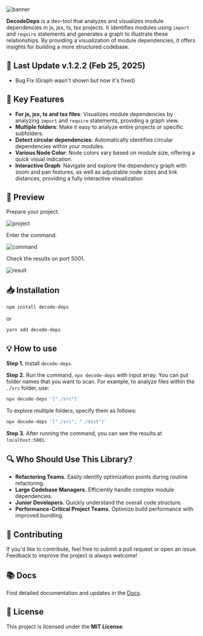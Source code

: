![banner](https://img1.daumcdn.net/thumb/R1280x0/?scode=mtistory2&fname=https%3A%2F%2Fblog.kakaocdn.net%2Fdn%2FbnHLsQ%2FbtsKyo3HE7O%2FX0GKHoOT4yuMqMFLRsQAC1%2Fimg.png)

**DecodeDeps** is a dev-tool that analyzes and visualizes module dependencies in js, jsx, ts, tsx projects. It identifies modules using `import` and `require` statements and generates a graph to illustrate these relationships. By providing a visualization of module dependencies, it offers insights for building a more structured codebase.

## 🚀 Last Update v.1.2.2 (Feb 25, 2025)

- Bug Fix (Graph wasn't shown but now it's fixed)

## 🌟 Key Features

- **For js, jsx, ts and tsx files**: Visualizes module dependencies by analyzing `import` and `require` statements, providing a graph view.
- **Multiple folders**: Make it easy to analyze entire projects or specific subfolders.
- **Detect circular dependencies**: Automatically identifies circular dependencies within your modules.
- **Various Node Color**: Node colors vary based on module size, offering a quick visual indication.
- **Interactive Graph**: Navigate and explore the dependency graph with zoom and pan features, as well as adjustable node sizes and link distances, providing a fully interactive visualization

## 👀 Preview

Prepare your project.

![project](https://img1.daumcdn.net/thumb/R1280x0/?scode=mtistory2&fname=https%3A%2F%2Fblog.kakaocdn.net%2Fdn%2FmPiRZ%2FbtsKHsR7bWb%2FkQuP3vEWbYG0UrMIdTxKG1%2Fimg.png "project")

Enter the command.

![command](https://blog.kakaocdn.net/dn/kOvD5/btsKw0tGTDb/wMqKSgaUXKEWht5YlCNkLK/img.gif "command")

Check the results on port 5001.

![result](https://img1.daumcdn.net/thumb/R1280x0/?scode=mtistory2&fname=https%3A%2F%2Fblog.kakaocdn.net%2Fdn%2FcYzM1S%2FbtsKHNaym4D%2Fil4Q7ouMj3tjScoCVg6N20%2Fimg.png "result")

## 📥 Installation

```bash
npm install decode-deps
```

or

```bash
yarn add decode-deps
```

## 💡 How to use

**Step 1.** Install `decode-deps`.

**Step 2.** Run the command, `npx decode-deps` with input array. You can put folder names that you want to scan. For example, to analyze files within the `./src` folder, use:

```bash
npx decode-deps '["./src"]'
```

To explore multiple folders, specify them as follows:

```bash
npx decode-deps '["./src", "./dist"]'
```

**Step 3.** After running the command, you can see the results at `localhost:5001`.

## 🔍 Who Should Use This Library?

- **Refactoring Teams.** Easily identify optimization points during routine refactoring.
- **Large Codebase Managers.** Efficiently handle complex module dependencies.
- **Junior Developers.** Quickly understand the overall code structure.
- **Performance-Critical Project Teams.** Optimize build performance with improved bundling.

## 💬 Contributing

If you'd like to contribute, feel free to submit a pull request or open an issue. Feedback to improve the project is always welcome!

## 📚 Docs

Find detailed documentation and updates in the [Docs](https://decode-deps.vercel.app/).

## 📝 License

This project is licensed under the **MIT License**.
